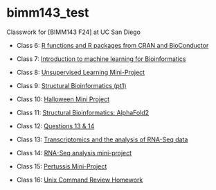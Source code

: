 # bimm143_test
Classwork for [BIMM143 F24] at UC San Diego


- Class 6: [R functions and R packages from CRAN and BioConductor](https://github.com/ysna02/bimm143_test/blob/main/Lab%206/classLab6.pdf)

- Class 7: [Introduction to machine learning for Bioinformatics](https://github.com/ysna02/bimm143_test/blob/main/Lab%207/Lab7.pdf)

- Class 8: [Unsupervised Learning Mini-Project](https://github.com/ysna02/bimm143_test/blob/main/Lab%208/LabWork8(3).pdf)

- Class 9: [Structural Bioinformatics (pt1)](https://github.com/ysna02/bimm143_test/blob/main/lab%209/Lab9.pdf)

- Class 10: [Halloween Mini Project](https://github.com/ysna02/bimm143_test/blob/main/Lab%2010/Lab%2010/HalloweenMiniProject.pdf)

- Class 11: [Structural Bioinformatics: AlphaFold2](https://github.com/ysna02/bimm143_test/blob/main/Lab%2011/Lab%2011/lab11.qmd)

- Class 12: [Questions 13 & 14](https://github.com/ysna02/bimm143_test/blob/main/Lab%2012/Q1314HW.pdf)

- Class 13: [Transcriptomics and the analysis of RNA-Seq data](https://github.com/ysna02/bimm143_test/blob/main/Lab%2013/Lab13(2).pdf)

- Class 14: [RNA-Seq analysis mini-project](https://github.com/ysna02/bimm143_test/blob/main/Lab%2014/lab14.pdf)

- Class 15: [Pertussis Mini-Project](https://github.com/ysna02/bimm143_test/blob/main/Lab%2015/Class15(1).pdf)

- Class 16: [Unix Command Review Homework](https://github.com/ysna02/bimm143_test/blob/main/Lab%2016/Lab16.pdf)
